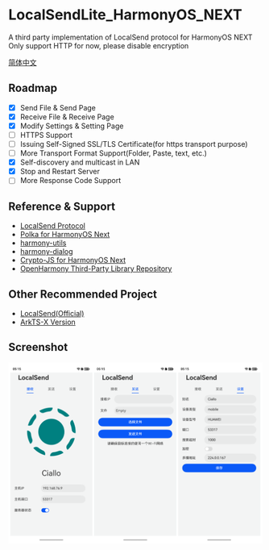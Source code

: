 # LocalSendLite_HarmonyOS_NEXT
A third party implementation of LocalSend protocol for HarmonyOS NEXT
Only support HTTP for now, please disable encryption

[简体中文](./README)
## Roadmap
- [x] Send File & Send Page
- [x] Receive File & Receive Page
- [x] Modify Settings & Setting Page
- [ ] HTTPS Support
- [ ] Issuing Self-Signed SSL/TLS Certificate(for https transport purpose)
- [ ] More Transport Format Support(Folder, Paste, text, etc.)
- [x] Self-discovery and multicast in LAN
- [x] Stop and Restart Server
- [ ] More Response Code Support

## Reference & Support
- [LocalSend Protocol](https://github.com/localsend/protocol)
- [Polka for HarmonyOS Next](https://ohpm.openharmony.cn/#/cn/detail/@ohos%2Fpolka)
- [harmony-utils](https://ohpm.openharmony.cn/#/cn/detail/@pura%2Fharmony-utils)
- [harmony-dialog](https://ohpm.openharmony.cn/#/cn/detail/@pura%2Fharmony-dialog)
- [Crypto-JS for HarmonyOS Next](https://gitee.com/openharmony-sig/crypto-js)
- [OpenHarmony Third-Party Library Repository](https://ohpm.openharmony.cn/#/en/home)

## Other Recommended Project
- [LocalSend(Official)](https://github.com/localsend/localsend)
- [ArkTS-X Version](https://github.com/azhu003/localsend-harmony)

## Screenshot
![](Screenshots/Total.png)